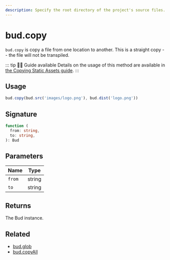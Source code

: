 ```yaml
---
description: Specify the root directory of the project's source files.
---
```


# bud.copy

`bud.copy` is copy a file from one location to another. This is a straight copy -- the file will not be transpiled.

::: tip 🕵️‍♂️ Guide available
Details on the usage of this method are available in [the Copying Static Assets guide](guide-copying-assets.md).
:::

## Usage

```js
bud.copy(bud.src('images/logo.png'), bud.dist('logo.png'))
```

## Signature

```ts
function (
  from: string,
  to: string,
): Bud
```

## Parameters

| Name   | Type   |
| ------ | ------ |
| `from` | string |
| `to`   | string |

## Returns

The Bud instance.

## Related

- [bud.glob](config-glob.md)
- [bud.copyAll](config-copyAll.md)
